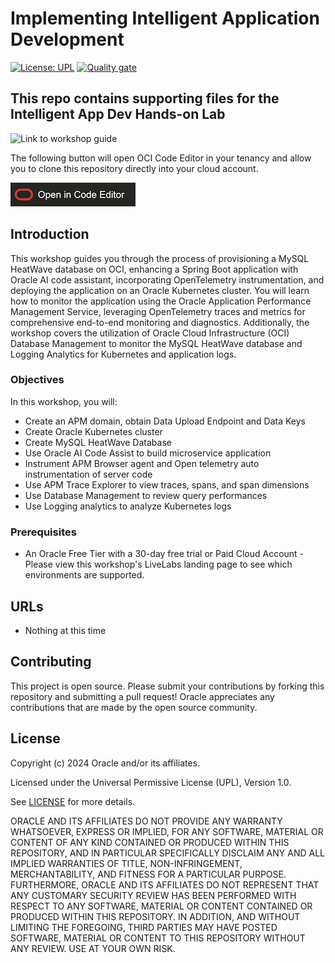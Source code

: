 # Implementing Intelligent Application Development

[![License: UPL](https://img.shields.io/badge/license-UPL-green)](https://img.shields.io/badge/license-UPL-green) [![Quality gate](https://sonarcloud.io/api/project_badges/quality_gate?project=oracle-devrel_oci-devlive-2024)](https://sonarcloud.io/dashboard?id=oracle-devrel_oci-devlive-2024)

## This repo contains supporting files for the Intelligent App Dev Hands-on Lab

![Link to workshop guide](https://apexapps.oracle.com/pls/apex/r/dbpm/livelabs/view-workshop?wec=7625-GFDB-QRPZ-RFTK&request=109399795131694&session=109399795131694)

The following button will open OCI Code Editor in your tenancy and allow you to clone this repository directly into your cloud account.

[![Open in Code Editor](https://raw.githubusercontent.com/oracle-devrel/oci-code-editor-samples/main/images/open-in-code-editor.png)](https://cloud.oracle.com/?region=home&cs_repo_url=https://github.com/oracle-devrel/oci-devlive-2024.git&cs_branch=main&cs_readme_path=README.md&cs_open_ce=true)

## Introduction
This workshop guides you through the process of provisioning a MySQL HeatWave database on OCI, enhancing a Spring Boot application with Oracle AI code assistant, incorporating OpenTelemetry instrumentation, and deploying the application on an Oracle Kubernetes cluster. You will learn how to monitor the application using the Oracle Application Performance Management Service, leveraging OpenTelemetry traces and metrics for comprehensive end-to-end monitoring and diagnostics. Additionally, the workshop covers the utilization of Oracle Cloud Infrastructure (OCI) Database Management to monitor the MySQL HeatWave database and Logging Analytics for Kubernetes and application logs.

### Objectives

In this workshop, you will:
* Create an APM domain, obtain Data Upload Endpoint and Data Keys
* Create Oracle Kubernetes cluster 
* Create MySQL HeatWave Database 
* Use Oracle AI Code Assist to build microservice application 
*	Instrument APM Browser agent and Open telemetry auto instrumentation of server code
*	Use APM Trace Explorer to view traces, spans, and span dimensions
* Use Database Management to review query performances
* Use Logging analytics to analyze Kubernetes logs 

### Prerequisites

* An Oracle Free Tier with a 30-day free trial or Paid Cloud Account - Please view this workshop's LiveLabs landing page to see which environments are supported.

## URLs
* Nothing at this time

## Contributing
This project is open source.  Please submit your contributions by forking this repository and submitting a pull request!  Oracle appreciates any contributions that are made by the open source community.

## License
Copyright (c) 2024 Oracle and/or its affiliates.

Licensed under the Universal Permissive License (UPL), Version 1.0.

See [LICENSE](LICENSE) for more details.

ORACLE AND ITS AFFILIATES DO NOT PROVIDE ANY WARRANTY WHATSOEVER, EXPRESS OR IMPLIED, FOR ANY SOFTWARE, MATERIAL OR CONTENT OF ANY KIND CONTAINED OR PRODUCED WITHIN THIS REPOSITORY, AND IN PARTICULAR SPECIFICALLY DISCLAIM ANY AND ALL IMPLIED WARRANTIES OF TITLE, NON-INFRINGEMENT, MERCHANTABILITY, AND FITNESS FOR A PARTICULAR PURPOSE.  FURTHERMORE, ORACLE AND ITS AFFILIATES DO NOT REPRESENT THAT ANY CUSTOMARY SECURITY REVIEW HAS BEEN PERFORMED WITH RESPECT TO ANY SOFTWARE, MATERIAL OR CONTENT CONTAINED OR PRODUCED WITHIN THIS REPOSITORY. IN ADDITION, AND WITHOUT LIMITING THE FOREGOING, THIRD PARTIES MAY HAVE POSTED SOFTWARE, MATERIAL OR CONTENT TO THIS REPOSITORY WITHOUT ANY REVIEW. USE AT YOUR OWN RISK. 